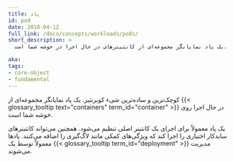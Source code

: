```yaml
---
title: پاد
id: pod
date: 2018-04-12
full_link: /docs/concepts/workloads/pods/
short_description: >
  یک پاد نمایانگر مجموعه‌ای از کانتینرهای در حال اجرا در خوشه شما است.

aka: 
tags:
- core-object
- fundamental
---
```

 کوچک‌ترین و ساده‌ترین شیء کوبرنتیز. یک پاد نمایانگر مجموعه‌ای از {{< glossary_tooltip text="containers" term_id="container" >}} در حال اجرا روی خوشه شما است.

<!--more--> 

یک پاد معمولاً برای اجرای یک کانتینر اصلی تنظیم می‌شود. همچنین می‌تواند کانتینرهای سایدکار اختیاری را اجرا کند که ویژگی‌های کمکی مانند لاگ‌گیری را اضافه می‌کنند. پادها معمولاً توسط یک {{< glossary_tooltip term_id="deployment" >}} مدیریت می‌شوند.
